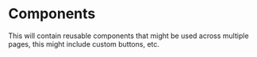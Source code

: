 # Components
This will contain reusable components that might be used across multiple pages,
this might include custom buttons, etc.